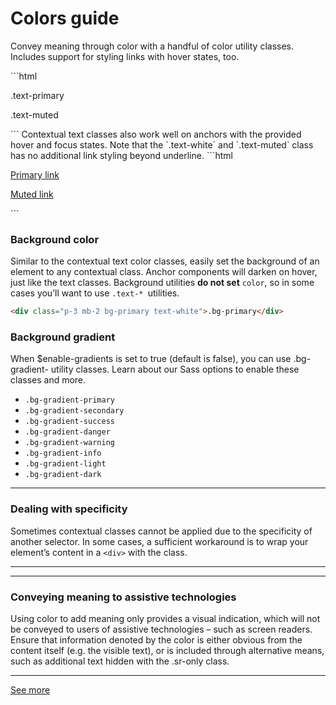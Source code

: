# Colors guide

Convey meaning through color with a handful of color utility classes. Includes support for styling links with hover states, too.

<DemoBootstrap :showColor1="true" />
```html
<p class="text-primary">.text-primary</p>
<p class="text-muted">.text-muted</p>
```
Contextual text classes also work well on anchors with the provided hover and focus states. Note that the `.text-white` and `.text-muted` class has no additional link styling beyond underline.

<DemoBootstrap :showColor2="true" />
```html
<p><a href="#" class="text-primary">Primary link</a></p>
<p><a href="#" class="text-muted">Muted link</a></p>
```

### Background color

Similar to the contextual text color classes, easily set the background of an element to any contextual class. Anchor components will darken on hover, just like the text classes. Background utilities **do not set** `color`, so in some cases you’ll want to use `.text-* `utilities.

<DemoBootstrap :showColor3="true" />

```html
<div class="p-3 mb-2 bg-primary text-white">.bg-primary</div>
```

### Background gradient
When $enable-gradients is set to true (default is false), you can use .bg-gradient- utility classes. Learn about our Sass options to enable these classes and more.

+ `.bg-gradient-primary`
+ `.bg-gradient-secondary`
+ `.bg-gradient-success`
+ `.bg-gradient-danger`
+ `.bg-gradient-warning`
+ `.bg-gradient-info`
+ `.bg-gradient-light`
+ `.bg-gradient-dark`

___
### Dealing with specificity
Sometimes contextual classes cannot be applied due to the specificity of another selector. In some cases, a sufficient workaround is to wrap your element’s content in a `<div>` with the class.
___

___
### Conveying meaning to assistive technologies
Using color to add meaning only provides a visual indication, which will not be conveyed to users of assistive technologies – such as screen readers. Ensure that information denoted by the color is either obvious from the content itself (e.g. the visible text), or is included through alternative means, such as additional text hidden with the .sr-only class.
___

[See more](https://getbootstrap.com/docs/4.5/utilities/colors/)